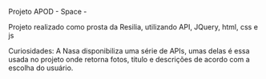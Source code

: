 Projeto APOD - Space -

Projeto realizado como prosta da Resilia, utilizando API, JQuery, html, css e js

Curiosidades:
A Nasa disponibiliza uma série de APIs, umas delas é essa usada no projeto onde retorna fotos, titulo e descrições de acordo com a escolha do usuário.

